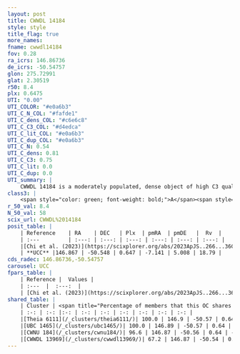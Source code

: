 ```yaml
---
layout: post
title: CWWDL 14184
style: style
title_flag: true
more_names: 
fname: cwwdl14184
fov: 0.28
ra_icrs: 146.86736
de_icrs: -50.54757
glon: 275.72991
glat: 2.30519
r50: 8.4
plx: 0.6475
UTI: "0.00"
UTI_COLOR: "#e0a6b3"
UTI_C_N_COL: "#fafde1"
UTI_C_dens_COL: "#c6e6c8"
UTI_C_C3_COL: "#d4edca"
UTI_C_lit_COL: "#e0a6b3"
UTI_C_dup_COL: "#e0a6b3"
UTI_C_N: 0.54
UTI_C_dens: 0.81
UTI_C_C3: 0.75
UTI_C_lit: 0.0
UTI_C_dup: 0.0
UTI_summary: |
    CWWDL 14184 is a moderately populated, dense object of high C3 quality. It was recently reported in the literature.<br><br><span style="color: #99180f; font-weight: bold;">Warning: </span>This is very likely a duplicate object, which shares a large percentage of members with at least one previously reported entry, and a significant percentage with at least one entry reported in the same catalogue.
class3: |
    <span style="color: green; font-weight: bold;">A</span><span style="color: #FFC300; font-weight: bold;">B</span>
r_50_val: 8.4
N_50_val: 58
scix_url: CWWDL%2014184
posit_table: |
    | Reference    | RA    | DEC   | Plx  | pmRA  | pmDE   |  Rv  |
    | :---         | :---: | :---: | :---: | :---: | :---: | :---: |
    |[Chi et al. (2023)](https://scixplorer.org/abs/2023ApJS..266...36C) | 146.858 | -50.57 | 0.654 | -7.13 | 5.015 | 11.941 |
    | **UCC** |146.867 | -50.548 | 0.647 | -7.141 | 5.008 | 18.79 | 
cds_radec: 146.86736,-50.54757
carousel: UCC
fpars_table: |
    | Reference |  Values |
    | :---  |  :---:  |
    | [Chi et al. (2023)](https://scixplorer.org/abs/2023ApJS..266...36C) | `logAge=7.46, Z=0.44` |
shared_table: |
    | Cluster | <span title="Percentage of members that this OC shares with the ones listed">%</span>   | RA   | DEC   | Plx   | pmRA  | pmDE  | Rv | UTI |
    | :-: | :-: |:-: | :-: | :-: | :-: | :-: | :-: | :-: |
    |[Theia 6111](/_clusters/theia6111/)| 100.0 | 146.9 | -50.57 | 0.64 | -7.15 | 5.0 | 18.59 |0.0 |
    |[UBC 1465](/_clusters/ubc1465/)| 100.0 | 146.89 | -50.57 | 0.64 | -7.15 | 5.0 | 20.53 |0.49 |
    |[CWNU 184](/_clusters/cwnu184/)| 96.6 | 146.87 | -50.56 | 0.64 | -7.14 | 5.01 | 13.24 |0.0 |
    |[CWWDL 13969](/_clusters/cwwdl13969/)| 67.2 | 146.87 | -50.54 | 0.64 | -7.15 | 5.03 | 20.92 |0.0 |
---
```

